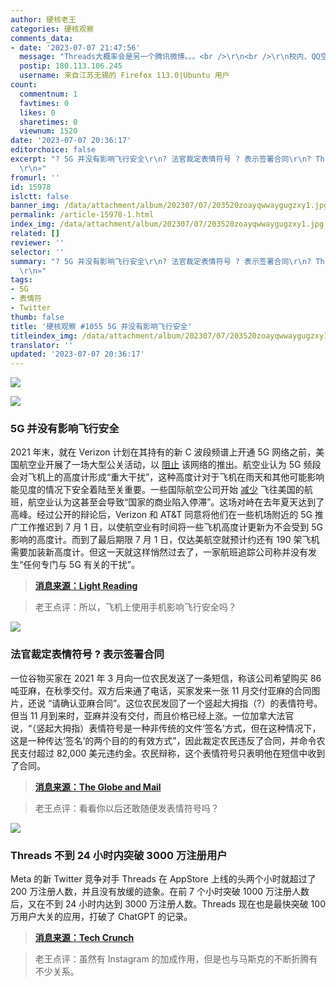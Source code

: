```yaml
---
author: 硬核老王
categories: 硬核观察
comments_data:
- date: '2023-07-07 21:47:56'
  message: "Threads大概率会是另一个腾讯微博。。。<br />\r\n<br />\r\n校内、QQ空间没干掉新浪微博，facebook也一样。。。"
  postip: 180.113.106.245
  username: 来自江苏无锡的 Firefox 113.0|Ubuntu 用户
count:
  commentnum: 1
  favtimes: 0
  likes: 0
  sharetimes: 0
  viewnum: 1520
date: '2023-07-07 20:36:17'
editorchoice: false
excerpt: "? 5G 并没有影响飞行安全\r\n? 法官裁定表情符号 ? 表示签署合同\r\n? Threads 不到 24 小时内突破 3000 万注册用户\r\n»
  \r\n»"
fromurl: ''
id: 15978
islctt: false
banner_img: /data/attachment/album/202307/07/203520zoayqwwaygugzxy1.jpg
permalink: /article-15978-1.html
index_img: /data/attachment/album/202307/07/203520zoayqwwaygugzxy1.jpg
related: []
reviewer: ''
selector: ''
summary: "? 5G 并没有影响飞行安全\r\n? 法官裁定表情符号 ? 表示签署合同\r\n? Threads 不到 24 小时内突破 3000 万注册用户\r\n»
  \r\n»"
tags:
- 5G
- 表情符
- Twitter
thumb: false
title: '硬核观察 #1055 5G 并没有影响飞行安全'
titleindex_img: /data/attachment/album/202307/07/203520zoayqwwaygugzxy1.jpg
translator: ''
updated: '2023-07-07 20:36:17'
---
```


![](/data/attachment/album/202307/07/203520zoayqwwaygugzxy1.jpg)


![](/data/attachment/album/202307/07/203529iccja5p87ixmm5ij.jpg)


### 5G 并没有影响飞行安全


2021 年末，就在 Verizon 计划在其持有的新 C 波段频谱上开通 5G 网络之前，美国航空业开展了一场大型公关活动，以 [阻止](/article-13945-1.html) 该网络的推出。航空业认为 5G 频段会对飞机上的高度计形成“重大干扰”，这种高度计对于飞机在雨天和其他可能影响能见度的情况下安全着陆至关重要。一些国际航空公司开始 [减少](/article-14202-1.html) 飞往美国的航班，航空业认为这甚至会导致“国家的商业陷入停滞”。这场对峙在去年夏天达到了高峰。经过公开的辩论后，Verizon 和 AT&T 同意将他们在一些机场附近的 5G 推广工作推迟到 7 月 1 日，以使航空业有时间将一些飞机高度计更新为不会受到 5G 影响的高度计。而到了最后期限 7 月 1 日，仅达美航空就预计约还有 190 架飞机需要加装新高度计。但这一天就这样悄然过去了，一家航班追踪公司称并没有发生“任何专门与 5G 有关的干扰”。



> 
> **[消息来源：Light Reading](https://www.lightreading.com/ossbsscx/the-5g-threat-to-airplanes-quietly-recedes/d/d-id/785546?)**
> 
> 
> 



> 
> 老王点评：所以，飞机上使用手机影响飞行安全吗？
> 
> 
> 


![](/data/attachment/album/202307/07/203541bnfin22pekzwwvfo.jpg)


### 法官裁定表情符号 ? 表示签署合同


一位谷物买家在 2021 年 3 月向一位农民发送了一条短信，称该公司希望购买 86 吨亚麻，在秋季交付。双方后来通了电话，买家发来一张 11 月交付亚麻的合同图片，还说 “请确认亚麻合同”。这位农民发回了一个竖起大拇指（?）的表情符号。但当 11 月到来时，亚麻并没有交付，而且价格已经上涨。一位加拿大法官说，“（竖起大拇指）表情符号是一种非传统的文件‘签名’方式，但在这种情况下，这是一种传达‘签名’的两个目的的有效方式”，因此裁定农民违反了合同，并命令农民支付超过 82,000 美元违约金。农民辩称，这个表情符号只表明他在短信中收到了合同。



> 
> **[消息来源：The Globe and Mail](https://www.theglobeandmail.com/canada/article-farmer-ordered-to-pay-after-judge-says-thumbs-up-emoji-amounts-to/)**
> 
> 
> 



> 
> 老王点评：看看你以后还敢随便发表情符号吗？
> 
> 
> 


![](/data/attachment/album/202307/07/203551mk2nfgfkqoovg2o0.jpg)


### Threads 不到 24 小时内突破 3000 万注册用户


Meta 的新 Twitter 竞争对手 Threads 在 AppStore 上线的头两个小时就超过了 200 万注册人数，并且没有放缓的迹象。在前 7 个小时突破 1000 万注册人数后，又在不到 24 小时内达到 3000 万注册人数。Threads 现在也是最快突破 100 万用户大关的应用，打破了 ChatGPT 的记录。



> 
> **[消息来源：Tech Crunch](https://techcrunch.com/2023/07/05/threads-passes-2-million-downloads-in-2-hours/)**
> 
> 
> 



> 
> 老王点评：虽然有 Instagram 的加成作用，但是也与马斯克的不断折腾有不少关系。
> 
> 
>